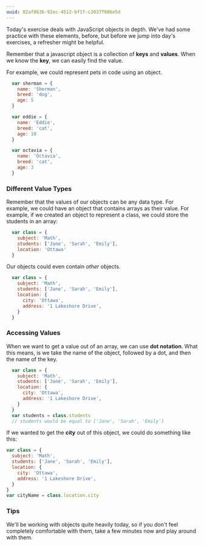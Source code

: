 ```yaml
---
uuid: 02af8636-92ec-4512-bf1f-c2037f806e5d
---
```


Today's exercise deals with JavaScript objects in depth. We've had some practice
with these elements, before, but before we jump into day's exercises, a refresher might be helpful.


Remember that a javascript object is a collection of **keys** and **values**. When we know the **key**, we
can easily find the value.

For example, we could represent pets in code using an object.

```javascript
  var sherman = {
    name: 'Sherman',
    breed: 'dog',
    age: 5
  }

  var eddie = {
    name: 'Eddie',
    breed: 'cat',
    age: 10
  }

  var octavia = {
    name: 'Octavia',
    breed: 'cat',
    age: 3
  }
```

### Different Value Types

Remember that the values of our objects can be any data type. For example, we could have an object that contains arrays as their value. For example, if we created an object to represent a class, we could store the students in an array:

```javascript
  var class = {
    subject: 'Math',
    students: ['Jane', 'Sarah', 'Emily'],
    location: 'Ottawa'
  }
```

Our objects could even contain _other_ objects.

```javascript
  var class = {
    subject: 'Math',
    students: ['Jane', 'Sarah', 'Emily'],
    location: {
      city: 'Ottawa',
      address: '1 Lakeshore Drive',
    }
  }
```

### Accessing Values

When we want to get a value out of an array, we can use **dot notation**. What this means, is we
take the name of the object, followed by a dot, and then the name of the key.

```javascript
  var class = {
    subject: 'Math',
    students: ['Jane', 'Sarah', 'Emily'],
    location: {
      city: 'Ottawa',
      address: '1 Lakeshore Drive',
    }
  }
  var students = class.students
  // students would be equal to ['Jane', 'Sarah', 'Emily']
```

If we wanted to get the **city** out of this object, we could do something like this:

```javascript
var class = {
  subject: 'Math',
  students: ['Jane', 'Sarah', 'Emily'],
  location: {
    city: 'Ottawa',
    address: '1 Lakeshore Drive',
  }
}
var cityName = class.location.city
```

### Tips

We'll be working with objects quite heavily today, so if you don't feel completely comfortable with them, take a few minutes now and play around with them. 
